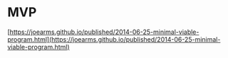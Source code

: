 # MVP

[https://joearms.github.io/published/2014-06-25-minimal-viable-program.html](https://joearms.github.io/published/2014-06-25-minimal-viable-program.html)


